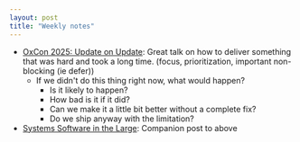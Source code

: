 ```yaml
---
layout: post
title: "Weekly notes"
---
```


* [OxCon 2025: Update on Update](https://www.youtube.com/watch?v=M-ZLz8Wg34s): Great talk on how to deliver something that was hard and took a long time. (focus, prioritization, important non-blocking (ie defer))
  * If we didn't do this thing right now, what would happen?
    * Is it likely to happen?
    * How bad is it if it did?
    * Can we make it a little bit better without a complete fix?
    * Do we ship anyway with the limitation?
* [Systems Software in the Large](https://oxide.computer/blog/systems-software-in-the-large): Companion post to above
